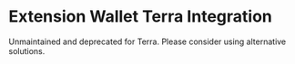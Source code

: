 # Extension Wallet Terra Integration

Unmaintained and deprecated for Terra. Please consider using alternative solutions.
